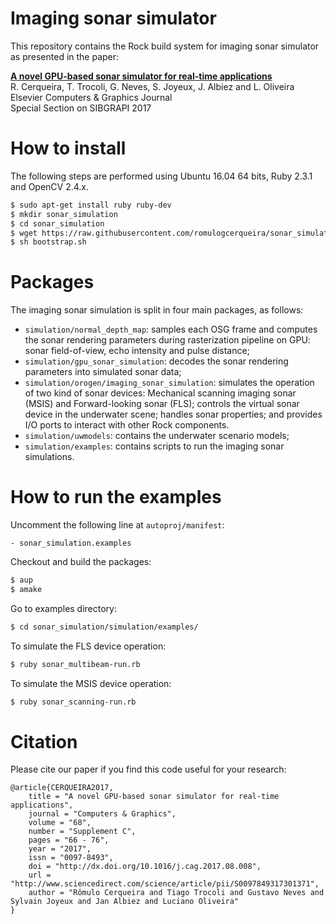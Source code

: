 Imaging sonar simulator
==========================

This repository contains the Rock build system for imaging sonar simulator as presented in the paper:

**[A novel GPU-based sonar simulator for real-time applications](http://www.sciencedirect.com/science/article/pii/S0097849317301371)** <br>
R. Cerqueira, T. Trocoli, G. Neves, S. Joyeux, J. Albiez and L. Oliveira <br>
Elsevier Computers & Graphics Journal <br>
Special Section on SIBGRAPI 2017 <br>

How to install
==========================
The following steps are performed using Ubuntu 16.04 64 bits, Ruby 2.3.1 and OpenCV 2.4.x.
```sh
$ sudo apt-get install ruby ruby-dev
$ mkdir sonar_simulation
$ cd sonar_simulation
$ wget https://raw.githubusercontent.com/romulogcerqueira/sonar_simulation-buildconf/master/bootstrap.sh
$ sh bootstrap.sh
```

Packages
==========================
The imaging sonar simulation is split in four main packages, as follows:
* `simulation/normal_depth_map`: samples each OSG frame and computes the sonar rendering parameters during rasterization pipeline on GPU: sonar field-of-view, echo intensity and pulse distance;
* `simulation/gpu_sonar_simulation`: decodes the sonar rendering parameters into simulated sonar data;
* `simulation/orogen/imaging_sonar_simulation`: simulates the operation of two kind of sonar devices: Mechanical scanning imaging sonar (MSIS) and Forward-looking sonar (FLS); controls the virtual sonar device in the underwater scene; handles sonar properties; and provides I/O ports to interact with other Rock components.
* `simulation/uwmodels`: contains the underwater scenario models;
* `simulation/examples`: contains scripts to run the imaging sonar simulations.

How to run the examples
==========================
Uncomment the following line at `autoproj/manifest`:
```
- sonar_simulation.examples
```

Checkout and build the packages:
```sh
$ aup
$ amake
```
Go to examples directory:

```sh
$ cd sonar_simulation/simulation/examples/
```

To simulate the FLS device operation:
```sh
$ ruby sonar_multibeam-run.rb
```

To simulate the MSIS device operation:
```sh
$ ruby sonar_scanning-run.rb
```

Citation
==========================
Please cite our paper if you find this code useful for your research:
```
@article{CERQUEIRA2017,
    title = "A novel GPU-based sonar simulator for real-time applications",
    journal = "Computers & Graphics",
    volume = "68",
    number = "Supplement C",
    pages = "66 - 76",
    year = "2017",
    issn = "0097-8493",
    doi = "http://dx.doi.org/10.1016/j.cag.2017.08.008",
    url = "http://www.sciencedirect.com/science/article/pii/S0097849317301371",
    author = "Rômulo Cerqueira and Tiago Trocoli and Gustavo Neves and Sylvain Joyeux and Jan Albiez and Luciano Oliveira"
}
```
